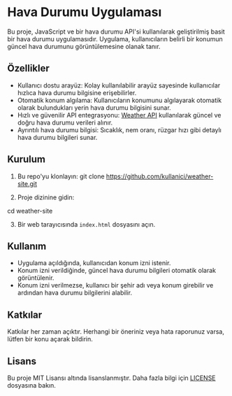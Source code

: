 # Hava Durumu Uygulaması

Bu proje, JavaScript ve bir hava durumu API'si kullanılarak geliştirilmiş basit bir hava durumu uygulamasıdır. Uygulama, kullanıcıların belirli bir konumun güncel hava durumunu görüntülemesine olanak tanır.

## Özellikler

- Kullanıcı dostu arayüz: Kolay kullanılabilir arayüz sayesinde kullanıcılar hızlıca hava durumu bilgisine erişebilirler.
- Otomatik konum algılama: Kullanıcıların konumunu algılayarak otomatik olarak bulundukları yerin hava durumu bilgisini sunar.
- Hızlı ve güvenilir API entegrasyonu: [Weather API](https://openweathermap.org/api) kullanılarak güncel ve doğru hava durumu verileri alınır.
- Ayrıntılı hava durumu bilgisi: Sıcaklık, nem oranı, rüzgar hızı gibi detaylı hava durumu bilgileri sunar.

## Kurulum

1. Bu repo'yu klonlayın:
git clone https://github.com/kullanici/weather-site.git

2. Proje dizinine gidin:

cd weather-site

3. Bir web tarayıcısında `index.html` dosyasını açın.

## Kullanım

- Uygulama açıldığında, kullanıcıdan konum izni istenir.
- Konum izni verildiğinde, güncel hava durumu bilgileri otomatik olarak görüntülenir.
- Konum izni verilmezse, kullanıcı bir şehir adı veya konum girebilir ve ardından hava durumu bilgilerini alabilir.

## Katkılar

Katkılar her zaman açıktır. Herhangi bir öneriniz veya hata raporunuz varsa, lütfen bir konu açarak bildirin.

## Lisans

Bu proje MIT Lisansı altında lisanslanmıştır. Daha fazla bilgi için [LICENSE](LICENSE) dosyasına bakın.
